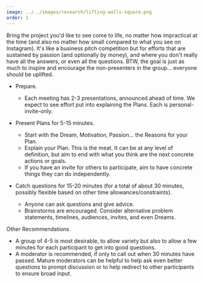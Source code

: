 ```yaml
---
image: ../../images/research/lifting-walls-square.png
order: 1
---
```


Bring the project you'd like to see come to life, no matter how impractical at the time (and also no matter how small compared to what you see on Instagram). It's like a business pitch competition but for efforts that are sustained by passion (and optionally by money), and where you don't really have all the answers, or even all the questions. BTW, the goal is just as much to inspire and encourage the non-presenters in the group... everyone should be uplifted.

- Prepare.
  - Each meeting has 2-3 presentations, announced ahead of time. We expect to see effort put into explaining the Plans. Each is personal-invite-only.

- Present Plans for 5-15 minutes.
  - Start with the Dream, Motivation, Passion... the Reasons for your Plan.
  - Explain your Plan. This is the meat. It can be at any level of definition, but aim to end with what you think are the next concrete actions or goals.
  - If you have an invite for others to participate, aim to have concrete things they can do independently.

- Catch questions for 15-20 minutes (for a total of about 30 minutes, possibly flexible based on other time allowances/constraints).
  - Anyone can ask questions and give advice.
  - Brainstorms are encouraged. Consider alternative problem statements, timelines, audiences, invites, and even Dreams.

Other Recommendations
- A group of 4-5 is most desirable, to allow variety but also to allow a few minutes for each participant to get into good questions.
- A moderator is recommended, if only to call out when 30 minutes have passed. Mature moderators can be helpful to help ask even better questions to prompt discussion or to help redirect to other participants to ensure broad input.

